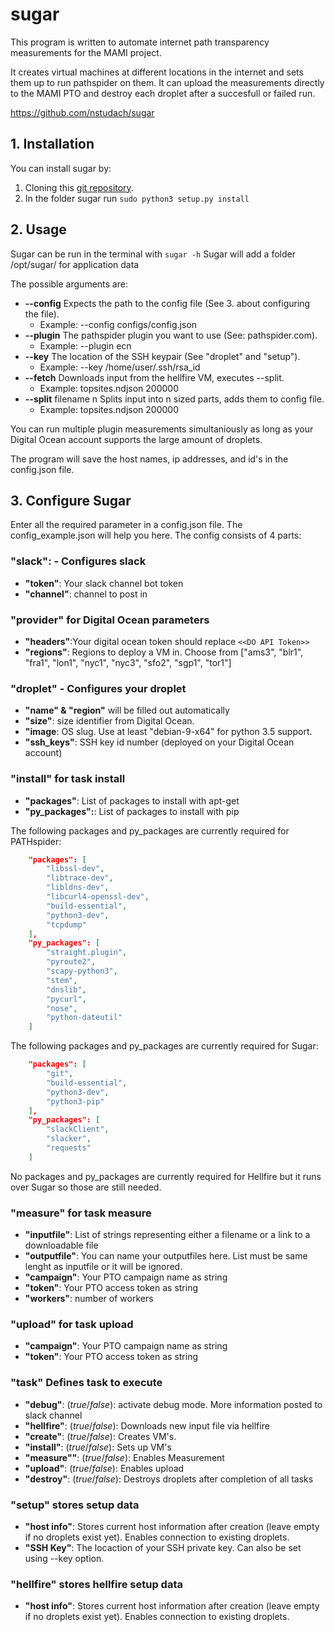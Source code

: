 
# sugar

This program is written to automate internet path transparency measurements for the MAMI project.

It creates virtual machines at different locations in the internet and sets them up to run pathspider on them.
It can upload the measurements directly to the MAMI PTO and destroy each droplet after a succesfull or failed run.

<https://github.com/nstudach/sugar>

## 1. Installation

You can install sugar by:

1. Cloning this [git repository](https://github.com/nstudach/sugar).
1. In the folder sugar run `sudo python3 setup.py install`

## 2. Usage

Sugar can be run in the terminal with `sugar -h`
Sugar will add a folder /opt/sugar/ for application data

The possible arguments are:

* **--config** Expects the path to the config file (See 3. about configuring the file).
  * Example: --config configs/config.json
* **--plugin** The pathspider plugin you want to use (See: pathspider.com).
  * Example: --plugin ecn
* **--key** The location of the SSH keypair (See "droplet" and "setup").
  * Example: --key /home/user/.ssh/rsa_id
* **--fetch** Downloads input from the hellfire VM, executes --split.
  * Example: topsites.ndjson 200000
* **--split** filename n    Splits input into n sized parts, adds them to config file.
  * Example: topsites.ndjson 200000

You can run multiple plugin measurements simultaniously as long as your Digital Ocean account supports the large amount of droplets.

The program will save the host names, ip addresses, and id's in the config.json file.

## 3. Configure Sugar

Enter all the required parameter in a config.json file. The config_example.json will help you here.
The config consists of 4 parts:

### "slack": - Configures slack

* **"token"**: Your slack channel bot token
* **"channel"**: channel to post in

### "provider" for Digital Ocean parameters

* **"headers"**:Your digital ocean token should replace `<<DO API Token>>`
* **"regions"**: Regions to deploy a VM in. Choose from ["ams3", "blr1", "fra1", "lon1", "nyc1", "nyc3", "sfo2", "sgp1", "tor1"]

### "droplet" - Configures your droplet

* **"name" & "region"** will be filled out automatically
* **"size"**: size identifier from Digital Ocean.
* **"image**: OS slug. Use at least "debian-9-x64" for python 3.5 support.
* **"ssh_keys"**: SSH key id number (deployed on your Digital Ocean account)

### "install" for task install

* **"packages"**: List of packages to install with apt-get
* **"py_packages":**: List of packages to install with pip

The following packages and py_packages are currently required for PATHspider:

```json
    "packages": [
        "libssl-dev",
        "libtrace-dev",
        "libldns-dev",
        "libcurl4-openssl-dev",
        "build-essential",
        "python3-dev",
        "tcpdump"
    ],
    "py_packages": [
        "straight.plugin",
        "pyroute2",
        "scapy-python3",
        "stem",
        "dnslib",
        "pycurl",
        "nose",
        "python-dateutil"
    ]
```

The following packages and py_packages are currently required for Sugar:

```json
    "packages": [
        "git",
        "build-essential",
        "python3-dev",
        "python3-pip"
    ],
    "py_packages": [
        "slackClient",
        "slacker",
        "requests"
    ]
```

No packages and py_packages are currently required for Hellfire but it runs over Sugar so those are still needed.

### "measure" for task measure

* **"inputfile"**: List of strings representing either a filename or a link to a downloadable file
* **"outputfile"**: You can name your outputfiles here. List must be same lenght as inputfile or it will be ignored.
* **"campaign"**: Your PTO campaign name as string
* **"token"**: Your PTO access token as string
* **"workers"**: number of workers

### "upload" for task upload

* **"campaign"**: Your PTO campaign name as string
* **"token"**: Your PTO access token as string

### "task" Defines task to execute

* **"debug"**: (_true_/_false_): activate debug mode. More information posted to slack channel
* **"hellfire"**: (_true_/_false_): Downloads new input file via hellfire
* **"create"**: (_true_/_false_): Creates VM's.
* **"install"**: (_true_/_false_): Sets up VM's
* **"measure""**: (_true_/_false_): Enables Measurement
* **"upload"**: (_true_/_false_): Enables upload
* **"destroy"**: (_true_/_false_): Destroys droplets after completion of all tasks

### "setup" stores setup data

* **"host info"**: Stores current host information after creation (leave empty if no droplets exist yet). Enables connection to existing droplets.
* **"SSH Key"**: The locaction of your SSH private key. Can also be set using --key option.

### "hellfire" stores hellfire setup data

* **"host info"**: Stores current host information after creation (leave empty if no droplets exist yet). Enables connection to existing droplets.